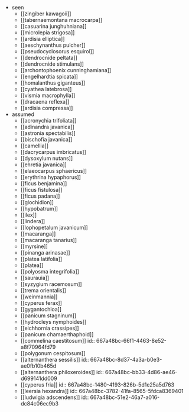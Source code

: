 - seen
	- [[zingiber kawagoii]]
	- [[tabernaemontana macrocarpa]]
	- [[casuarina junghuhniana]]
	- [[microlepia strigosa]]
	- [[ardisia elliptica]]
	- [[aeschynanthus pulcher]]
	- [[pseudocyclosorus esquirol]]
	- [[dendrocnide peltata]]
	- [[dendrocnide stimulans]]
	- [[archontophoenix cunninghamiana]]
	- [[engelhardtia spicata]]
	- [[homalanthus giganteus]]
	- [[cyathea latebrosa]]
	- [[vismia macrophylla]]
	- [[dracaena reflexa]]
	- [[ardisia compressa]]
- assumed
	- [[acronychia trifoliata]]
	- [[adinandra javanica]]
	- [[astronia spectabilis]]
	- [[bischofia javanica]]
	- [[camellia]]
	- [[dacrycarpus imbricatus]]
	- [[dysoxylum nutans]]
	- [[ehretia javanica]]
	- [[elaeocarpus sphaericus]]
	- [[erythrina hypaphorus]]
	- [[ficus benjamina]]
	- [[ficus fistulosa]]
	- [[ficus padana]]
	- [[glochidion]]
	- [[hypobatrum]]
	- [[ilex]]
	- [[lindera]]
	- [[lophopetalum javanicum]]
	- [[macaranga]]
	- [[macaranga tanarius]]
	- [[myrsine]]
	- [[pinanga arinasae]]
	- [[platea latifolia]]
	- [[platea]]
	- [[polyosma integrifolia]]
	- [[saurauia]]
	- [[syzygium racemosum]]
	- [[trema orientalis]]
	- [[weinmannia]]
	- [[cyperus ferax]]
	- [[gygantochloa]]
	- [[panicum stagninum]]
	- [[hydrocleys nymphoides]]
	- [[eichhornia crassipes]]
	- [[panicum chamaerthaphoid]]
	- [[commelina caestitosum]]
	  id:: 667a48bc-66f1-4463-8e52-a8f70964fd79
	- [[polygonum cespitosum]]
	- [[alternanthera sessilis]]
	  id:: 667a48bc-8d37-4a3a-b0e3-ae0fb10b465d
	- [[alternanthera philoxeroides]]
	  id:: 667a48bc-bb33-4d86-ae46-d699141dd009
	- [[cyperus fria]]
	  id:: 667a48bc-1480-4193-826b-5d1e25a5d763
	- [[leersia hexandra]]
	  id:: 667a48bc-3782-41fa-8565-5fdca8369401
	- [[ludwigia adscendens]]
	  id:: 667a48bc-51e2-46a7-a016-dc84c06ec9b3